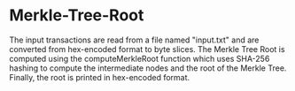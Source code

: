 # Merkle-Tree-Root
The input transactions are read from a file named "input.txt" and are converted from hex-encoded format to byte slices. The Merkle Tree Root is computed using the computeMerkleRoot function which uses SHA-256 hashing to compute the intermediate nodes and the root of the Merkle Tree. Finally, the root is printed in hex-encoded format.
